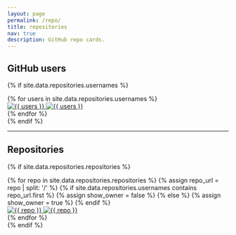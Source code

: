 ```yaml
---
layout: page
permalink: /repo/
title: repositories
nav: true
description: GitHub repo cards.
---
```


## GitHub users

{% if site.data.repositories.usernames %}
<div class="repositories d-flex flex-wrap flex-md-row flex-column justify-content-between align-items-center">
  {% for users in site.data.repositories.usernames %}
    <div class="repo p-2 text-center">
      <a href="https://github.com/{{ users }}">
        <img class="repo-img-light" alt="{{ users }}" src="https://github-readme-stats.vercel.app/api/?username={{ users }}&theme={{ site.repo_theme_light }}">
        <img class="repo-img-dark" alt="{{ users }}" src="https://github-readme-stats.vercel.app/api/?username={{ users }}&theme={{ site.repo_theme_dark }}">
      </a>
    </div>
  {% endfor %}
</div>
{% endif %}

---

## Repositories

{% if site.data.repositories.repositories %}
<div class="repositories d-flex flex-wrap flex-md-row flex-column justify-content-between align-items-center">
  {% for repo in site.data.repositories.repositories %}
  {% assign repo_url =  repo | split: '/' %}
  {% if site.data.repositories.usernames contains repo_url.first %}
  {% assign show_owner = false %}
  {% else %}
  {% assign show_owner = true %}
  {% endif %}
    <div class="repo p-2 text-center">
      <a href="https://github.com/{{ repo }}">
        <img class="repo-img-light" alt="{{ repo }}" src="https://github-readme-stats.vercel.app/api/pin/?username={{ repo_url.first }}&repo={{ repo_url.last }}&theme={{ site.repo_theme_light }}&show_owner={{ show_owner }}">
        <img class="repo-img-dark" alt="{{ repo }}" src="https://github-readme-stats.vercel.app/api/pin/?username={{ repo_url.first }}&repo={{ repo_url.last }}&theme={{ site.repo_theme_dark }}&show_owner={{ show_owner }}">
      </a>
    </div>
  {% endfor %}
</div>
{% endif %}
